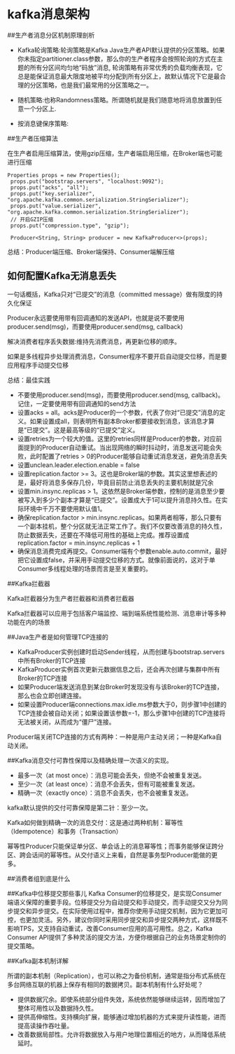 # kafka消息架构

##生产者消息分区机制原理剖析

- Kafka轮询策略:轮询策略是Kafka Java生产者API默认提供的分区策略。如果你未指定partitioner.class参数，那么你的生产者程序会按照轮询的方式在主题的所有分区间均匀地“码放”消息,
轮询策略有非常优秀的负载均衡表现，它总是能保证消息最大限度地被平均分配到所有分区上，故默认情况下它是最合理的分区策略，也是我们最常用的分区策略之一。

- 随机策略:也称Randomness策略。所谓随机就是我们随意地将消息放置到任意一个分区上.
- 按消息键保序策略:

##生产者压缩算法

在生产者启用压缩算法，使用gzip压缩，生产者端启用压缩，在Broker端也可能进行压缩
```
Properties props = new Properties();
 props.put("bootstrap.servers", "localhost:9092");
 props.put("acks", "all");
 props.put("key.serializer", "org.apache.kafka.common.serialization.StringSerializer");
 props.put("value.serializer", "org.apache.kafka.common.serialization.StringSerializer");
 // 开启GZIP压缩
 props.put("compression.type", "gzip");
 
 Producer<String, String> producer = new KafkaProducer<>(props);
```

总结：Producer端压缩、Broker端保持、Consumer端解压缩

## 如何配置Kafka无消息丢失

一句话概括，Kafka只对“已提交”的消息（committed message）做有限度的持久化保证

Producer永远要使用带有回调通知的发送API，也就是说不要使用producer.send(msg)，而要使用producer.send(msg, callback)

解决消费者程序丢失数据:维持先消费消息，再更新位移的顺序。

如果是多线程异步处理消费消息，Consumer程序不要开启自动提交位移，而是要应用程序手动提交位移


总结：最佳实践

- 不要使用producer.send(msg)，而要使用producer.send(msg, callback)。记住，一定要使用带有回调通知的send方法
- 设置acks = all。acks是Producer的一个参数，代表了你对“已提交”消息的定义。如果设置成all，则表明所有副本Broker都要接收到消息，该消息才算是“已提交”。这是最高等级的“已提交”定义。
- 设置retries为一个较大的值。这里的retries同样是Producer的参数，对应前面提到的Producer自动重试。当出现网络的瞬时抖动时，消息发送可能会失败，此时配置了retries > 0的Producer能够自动重试消息发送，避免消息丢失
- 设置unclean.leader.election.enable = false
- 设置replication.factor >= 3。这也是Broker端的参数。其实这里想表述的是，最好将消息多保存几份，毕竟目前防止消息丢失的主要机制就是冗余
- 设置min.insync.replicas > 1。这依然是Broker端参数，控制的是消息至少要被写入到多少个副本才算是“已提交”。设置成大于1可以提升消息持久性。在实际环境中千万不要使用默认值1。
- 确保replication.factor > min.insync.replicas。如果两者相等，那么只要有一个副本挂机，整个分区就无法正常工作了。我们不仅要改善消息的持久性，防止数据丢失，还要在不降低可用性的基础上完成。推荐设置成replication.factor = min.insync.replicas + 1
- 确保消息消费完成再提交。Consumer端有个参数enable.auto.commit，最好把它设置成false，并采用手动提交位移的方式。就像前面说的，这对于单Consumer多线程处理的场景而言是至关重要的。


##Kafka拦截器

Kafka拦截器分为生产者拦截器和消费者拦截器

Kafka拦截器可以应用于包括客户端监控、端到端系统性能检测、消息审计等多种功能在内的场景


##Java生产者是如何管理TCP连接的

- KafkaProducer实例创建时启动Sender线程，从而创建与bootstrap.servers中所有Broker的TCP连接
- KafkaProducer实例首次更新元数据信息之后，还会再次创建与集群中所有Broker的TCP连接
- 如果Producer端发送消息到某台Broker时发现没有与该Broker的TCP连接，那么也会立即创建连接。
- 如果设置Producer端connections.max.idle.ms参数大于0，则步骤1中创建的TCP连接会被自动关闭；如果设置该参数=-1，那么步骤1中创建的TCP连接将无法被关闭，从而成为“僵尸”连接。

Producer端关闭TCP连接的方式有两种：一种是用户主动关闭；一种是Kafka自动关闭。

##Kafka消息交付可靠性保障以及精确处理一次语义的实现。

- 最多一次（at most once）：消息可能会丢失，但绝不会被重复发送。
- 至少一次（at least once）：消息不会丢失，但有可能被重复发送。
- 精确一次（exactly once）：消息不会丢失，也不会被重复发送。

kafka默认提供的交付可靠保障是第二针：至少一次。

Kafka如何做到精确一次的消息交付：这是通过两种机制：幂等性（Idempotence）和事务（Transaction）

幂等性Producer只能保证单分区、单会话上的消息幂等性；而事务能够保证跨分区、跨会话间的幂等性。从交付语义上来看，自然是事务型Producer能做的更多。

##消费者组到底是什么

##Kafka中位移提交那些事儿
Kafka Consumer的位移提交，是实现Consumer端语义保障的重要手段。位移提交分为自动提交和手动提交，而手动提交又分为同步提交和异步提交。在实际使用过程中，推荐你使用手动提交机制，因为它更加可控，也更加灵活。另外，建议你同时采用同步提交和异步提交两种方式，这样既不影响TPS，又支持自动重试，改善Consumer应用的高可用性。总之，Kafka Consumer API提供了多种灵活的提交方法，方便你根据自己的业务场景定制你的提交策略。

##Kafka副本机制详解

所谓的副本机制（Replication），也可以称之为备份机制，通常是指分布式系统在多台网络互联的机器上保存有相同的数据拷贝。副本机制有什么好处呢？

- 提供数据冗余。即使系统部分组件失效，系统依然能够继续运转，因而增加了整体可用性以及数据持久性。
- 提供高伸缩性。支持横向扩展，能够通过增加机器的方式来提升读性能，进而提高读操作吞吐量。
- 改善数据局部性。允许将数据放入与用户地理位置相近的地方，从而降低系统延时。



